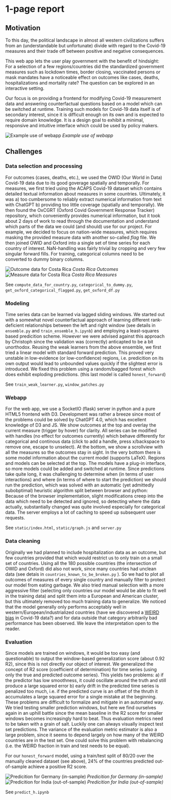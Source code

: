 # 1-page report

## Motivation

To this day, the political landscape in almost all western civilizations suffers from an (understandable but unfortunate) divide with regard to the Covid-19 measures and their trade off between positive and negative consequences.

This web app lets the user play government with the benefit of hindsight: For a selection of a few regions/countries did the standardized government measures such as lockdown times, border closing, vaccinated persons or mask mandates have a noticeable effect on outcomes like cases, deaths, hospitalizations and mortality rate? The question can be explored in an interactive setting.

Our focus is on providing a frontend for modifying Covid-19 measurement data and answering counterfactual questions based on a model which can be switched at runtime. Training such models for Covid-19 data itself is of secondary interest, since it is difficult enough on its own and is expected to require domain knowledge. It is a design goal to exhibit a minimal, responsive and intuitive interface which could be used by policy makers.


![Example use of webapp](report/webapp.png "Example use of webapp")
*Example use of webapp*

## Challenges

### Data selection and processing

For outcomes (cases, deaths, etc.), we used the OWID (Our World in Data) Covid-19 data due to its good goverage spatially and temporally. For measures, we first tried using the ACAPS Covid-19 dataset which contains detailed textual information about measures in some countries. Ultimately, it was a) too cumbersome to reliably extract numerical information from text with ChatGPT b) providing too little coverage (spatially and temporally). We then found the OxCGRT (Oxford Covid Government Response Tracker) repository, which conveniently provides numerical information, but it took about 2 days of work to read through the documentation and understand which parts of the data we could (and should) use for our project. For example, we decided to focus on nation-wide measures, which requires masking the provided measure data with another so-called *flag* file. We then joined OWID and Oxford into a single set of time series for each country of interest. NaN-handling was fairly trivial by cropping and very few singular forward fills. For training, categorical columns need to be converted to dummy binary columns.

![Outcome data for Costa Rica](report/costa_rica_outcomes.png "Costa Rica Outcomes")
*Costa Rica Outcomes*
![Measure data for Costa Rica](report/costa_rica_measures.png "Costa Rica Measures")
*Costa Rica Measures*

See `compute_data_for_country.py`, `categorical_to_dummy.py`, `get_oxford_categorical_flagged.py`, `get_oxford_df.py`

### Modeling

Time series data can be learned via lagged sliding windows. We started out with a somewhat novel counterfactual approach of learning different rank-deficient relationships between the left and right window (see details in `ensemble.py` and `train_ensemble_h.ipynb`) and employing a least-squares based predicition scheme. However we were advised against this approach by Christoph since the validation was (correctly) anticapted to be a bit unorthodox. Reusing the weak learners from the above ensemble, we first tried a linear model with standard forward prediction. This proved very unstable in low-evidence (or low-confidence) regions, i.e. predicition on its own output would lead to unbounded values quickly if the slightest error is introduced. We fixed this problem using a random/bagged forest which does exhibit exploding predictions. (this last model is called `honest_forward`)

See `train_weak_learner.py`, `window_patches.py`

### Webapp

For the web app, we use a SocketIO (flask) server in python and a pure HTML5 frontend with D3. Development was rather a breeze since most of the problems could be solved by ChatGPT 4.0, which has excellent knowledge of D3 and JS. We show outcomes at the top and overlay the current measure (trigger by hover) for clarity. All series can be modified with handles (no effect for outcomes currently) which behave differently for categorical and continous data (click to add a handle, press x/backspace to remove one, escape to unselect). At the bottom, we show a scrollview with all the measures so the outcomes stay in sight. In the very bottom there is some model information about the current model (supports LaTeX). Regions and models can be selected at the top. The models have a plug-in interface, so more models could be added and switched at runtime. Since predictions take quite long, it was challenging to determine when (in terms of user interactions) and where (in terms of where to start the prediction) we should run the prediction, which was solved with an automatic (yet admittedly subobptimal) heuristic algorithm split between browser and python: Because of the browser implementation, slight modifications creep into the data which need to be detected and ignored, so detecting where the data actually, substantially changed was quite involved especially for categorical data. The server employs a lot of caching to speed up subsequent user requests.

See `static/index.html`, `static/graph.js` and `server.py`

### Data cleaning

Originally we had planned to include hospitalization data as an outcome, but few countries provided that which would restrict us to only train on a small set of countries. Using all the 180 possible countries (the intersection of OWID and Oxford) did also not work, since many countries had unclean data (see detais in `countries_known_to_be_broken.py` ). So we had to plot all outcomes of measures of every single country and manually filter to protect our model from eating garbage. We also tried manual selection with a more aggressive filter (selecting only countries our model would be able to fit well in the training data) and split them into a European and American cluster, but this ultimately removed too much training data to generalize. We noticed that the model generally only performs acceptably well in western/European/industrialized countries (have we discovered a [WEIRD bias](https://en.wikipedia.org/wiki/Psychology#WEIRD_bias) in Covid-19 data?) and for data outside that category arbitrarily bad performance has been observed. We leave the interpretation open to the reader.

### Evaluation

Since models are trained on windows, it would be too easy (and questionable) to output the window-based generalization score (about 0.92 R2), since this is not directly our object of interest. We generalized the concept of R2 score (coefficient of determination) for time series (using only the true and predicted outcome series). This yields two problems: a) if the predictor has low smoothness, it could oscillate around the truth and still produce a large squared error b) early drift in the predicted time series is penalized too much, i.e. if the predicted curve is an offset of the thruth it accumulates a large squared error for a single mistake at the beginning. These problems are difficult to formalize and mitigate in an automated way. We tried testing smaller prediction windows, but here we find ourselves again in an uphill battle since the mean baseline in the R2 score for smaller windows becomes increasingly hard to beat. Thus evaluation metrics need to be taken with a grain of salt. Luckily one can always visually inspect test set predictions. The variance of the evaluation metric estimator is also a large problem, since it seems to depend largely on how many of the WEIRD countries are in the test set. One could solve this problem with rebalancing (i.e. the WEIRD fraction in train and test needs to be equal).

For our `honest_forward` model, using a train/test split of 80/20 over the manually cleaned dataset (see above), 24% of the countries predicted out-of-sample achieve a positive R2 score.

![Predicition for Germany (in-sample)](report/germany.png "Germany (in-sample)")
*Predicition for Germany (in-sample)*
![Predicition for India (out-of-sample)](report/india.png "India (out-of-sample)")
*Predicition for India (out-of-sample)*

See `predict_h.ipynb`